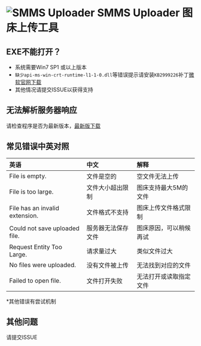 # ![SMMS Uploader](https://i.loli.net/2019/02/15/5c6678567831c.jpg) SMMS Uploader 图床上传工具

## EXE不能打开？

- 系统需要Win7 SP1 或以上版本
- `缺少api-ms-win-crt-runtime-l1-1-0.dll`等错误提示请安装`KB2999226`补丁[微软官网下载](https://www.microsoft.com/en-us/download/details.aspx?id=49093)
- 其他情况请提交ISSUE以获得支持

## 无法解析服务器响应

请检查程序是否为最新版本，[最新版下载](https://github.com/jokin1999/SMMS_Uploader/releases)

## 常见错误中英对照

|英语|中文|解释|
|:-|:-|:-|
|File is empty.|文件是空的|空文件无法上传|
|File is too large.|文件大小超出限制|图床支持最大5M的文件|
|File has an invalid extension.|文件格式不支持|图床上传文件格式限制|
|Could not save uploaded file.|服务器无法保存文件|图床原因，可以稍候再试|
|Request Entity Too Large.|请求量过大|类似文件过大|
|No files were uploaded.|没有文件被上传|无法找到对应的文件|
|Failed to open file.|文件打开失败|无法打开或读取指定文件|

\*其他错误有尝试机制

## 其他问题

请提交ISSUE
